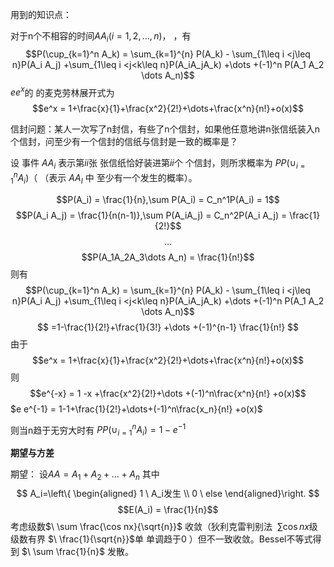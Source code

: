 
用到的知识点：

对于n个不相容的时间$A A_i (i = 1, 2, \dots , n)$， ，有$$P(\cup_{k=1}^n A_k) = \sum_{k=1}^{n} P(A_k) - \sum_{1\leq i <j\leq n}P(A_i A_j) +\sum_{1\leq i <j<k\leq n}P(A_iA_jA_k) +\dots +(-1)^n P(A_1 A_2 \dots A_n)$$
$e e^x$的 的麦克劳林展开式为$$e^x = 1+\frac{x}{1}+\frac{x^2}{2!}+\dots+\frac{x^n}{n!}+o(x)$$

信封问题：某人一次写了n封信，有些了n个信封，如果他任意地讲n张信纸装入n个信封，问至少有一个信封的信纸与信封是一致的概率是？

设 事件 $A A_i$   表示第$i i$张 张信纸恰好装进第$i i$个 个信封，则所求概率为 $P P(\cup_{i = 1}^n A_i)$（ （表示 $A A_I$   中 至少有一个发生的概率）。

$$P(A_i) = \frac{1}{n},\sum P(A_i) = C_n^1P(A_i) = 1$$
$$P(A_i A_j) = \frac{1}{n(n-1)},\sum P(A_iA_j) = C_n^2P(A_i A_j) = \frac{1}{2!}$$
$$\dots$$
$$P(A_1A_2A_3\dots A_n) = \frac{1}{n!}$$
则有$$P(\cup_{k=1}^n A_k) = \sum_{k=1}^{n} P(A_k) - \sum_{1\leq i <j\leq n}P(A_i A_j) +\sum_{1\leq i <j<k\leq n}P(A_iA_jA_k) +\dots +(-1)^n P(A_1 A_2 \dots A_n)$$
$$ =1-\frac{1}{2!}+\frac{1}{3!} +\dots +(-1)^{n-1} \frac{1}{n!} $$
由于 $$e^x = 1+\frac{x}{1}+\frac{x^2}{2!}+\dots+\frac{x^n}{n!}+o(x)$$
则 $$e^{-x} = 1 -x +\frac{x^2}{2!}+\dots +(-1)^n\frac{x^n}{n!} +o(x)$$
$e e^{-1} = 1-1+\frac{1}{2!}+\dots+(-1)^n\frac{x_n}{n!} +o(x)$

则当n趋于无穷大时有 $P P(\cup_{i = 1}^n A_i) = 1-e^{-1}$


**期望与方差**

期望：
设$A A = A_1 +A_2 +\dots +A_n$
其中
$$ A_i=\left\{ \begin{aligned} 1  \ A_i发生
\\ 0 \ else
\end{aligned}\right. $$
$$E(A_i) = \frac{1}{n}$$
考虑级数$\ \sum \frac{\cos nx}{\sqrt{n}}$   收敛（狄利克雷判别法 $\ \sum \cos nx$级 级数有界 $\ \frac{1}{\sqrt{n}}$单 单调趋于0 ）但不一致收敛。Bessel不等式得到 $\ \sum \frac{1}{n}$   发散。